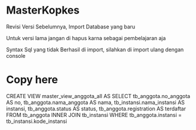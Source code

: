 # MasterKopkes

Revisi Versi Sebelumnya, Import Database yang baru

Untuk versi lama jangan di hapus karna sebagai pembelajaran aja


Syntax Sql yang tidak Berhasil di import, silahkan di import ulang dengan console

# Copy here
CREATE VIEW master_view_anggota_all AS SELECT
tb_anggota.no_anggota AS no,
tb_anggota.nama_anggota AS nama,
tb_instansi.nama_instansi AS instansi,
tb_anggota.status AS status,
tb_anggota.registration AS terdaftar
FROM tb_anggota INNER JOIN tb_instansi WHERE tb_anggota.instansi = tb_instansi.kode_instansi
